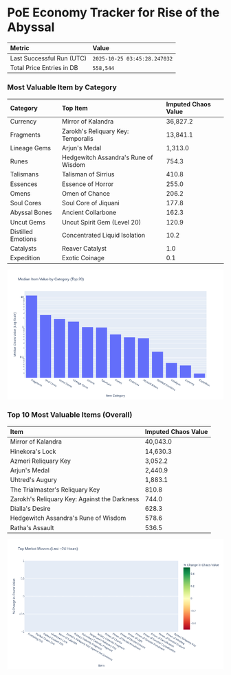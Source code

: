 # PoE Economy Tracker for Rise of the Abyssal

<!-- START_MAINTENANCE -->
| Metric | Value |
|:---|:---|
| Last Successful Run (UTC) | `2025-10-25 03:45:28.247032` |
| Total Price Entries in DB | `558,544` |

<!-- END_MAINTENANCE -->

<!-- START_DATAFRAME_DEBUG -->
<!-- END_DATAFRAME_DEBUG -->

<!-- START_CATEGORY_ANALYSIS -->
### Most Valuable Item by Category
| Category | Top Item | Imputed Chaos Value |
| :--- | :--- | :--- |
| Currency | Mirror of Kalandra | 36,827.2 |
| Fragments | Zarokh's Reliquary Key: Temporalis | 13,841.1 |
| Lineage Gems | Arjun's Medal | 1,313.0 |
| Runes | Hedgewitch Assandra's Rune of Wisdom | 754.3 |
| Talismans | Talisman of Sirrius | 410.8 |
| Essences | Essence of Horror | 255.0 |
| Omens | Omen of Chance | 206.2 |
| Soul Cores | Soul Core of Jiquani | 177.8 |
| Abyssal Bones | Ancient Collarbone | 162.3 |
| Uncut Gems | Uncut Spirit Gem (Level 20) | 120.9 |
| Distilled Emotions | Concentrated Liquid Isolation | 10.2 |
| Catalysts | Reaver Catalyst | 1.0 |
| Expedition | Exotic Coinage | 0.1 |


![Category Analysis Chart](charts/category_analysis.png)
<!-- END_ANALYSIS -->

<!-- START_ANALYSIS -->
### Top 10 Most Valuable Items (Overall)
| Item | Imputed Chaos Value |
| :--- | :--- |
| Mirror of Kalandra | 40,043.0 |
| Hinekora's Lock | 14,630.3 |
| Azmeri Reliquary Key | 3,052.2 |
| Arjun's Medal | 2,440.9 |
| Uhtred's Augury | 1,883.1 |
| The Trialmaster's Reliquary Key | 810.8 |
| Zarokh's Reliquary Key: Against the Darkness | 744.0 |
| Dialla's Desire | 628.3 |
| Hedgewitch Assandra's Rune of Wisdom | 578.6 |
| Ratha's Assault | 536.5 |


![Market Movers Chart](charts/market_movers.png)
<!-- END_ANALYSIS -->
